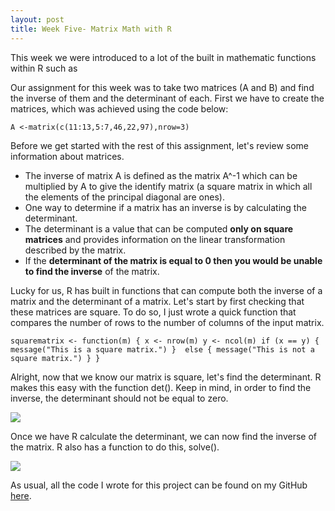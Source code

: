 ```yaml
---
layout: post
title: Week Five- Matrix Math with R
---
```



This week we were introduced to a lot of the built in mathematic functions within R such as

Our assignment for this week was to take two matrices (A and B) and find the inverse of them and the determinant of each. First we have to create the matrices, which was achieved using the code below:

`A <-matrix(c(11:13,5:7,46,22,97),nrow=3)`

Before we get started with the rest of this assignment, let's review some information about matrices.

+ The inverse of matrix A is defined as the matrix A^-1 which can be multiplied by A to give the identify matrix (a square matrix in which all the elements of the principal diagonal are ones).
+ One way to determine if a matrix has an inverse is by calculating the determinant.
+ The determinant is a value that can be computed **only on square matrices** and provides information on the linear transformation described by the matrix.
+ If the **determinant of the matrix is equal to 0 then you would be unable to find the inverse** of the matrix.

Lucky for us, R has built in functions that can compute both the inverse of a matrix and the determinant of a matrix. Let's start by first checking that these matrices are square. To do so, I just wrote a quick function that compares the number of rows to the number of columns of the input matrix.

`squarematrix <- function(m) {
  x <- nrow(m)
  y <- ncol(m)
  if (x == y) {
    message("This is a square matrix.")
}  else {
    message("This is not a square matrix.")
}
}`

Alright, now that we know our matrix is square, let's find the determinant. R makes this easy with the function det(). Keep in mind, in order to find the inverse, the determinant should not be equal to zero.

![](http://gdurl.com/Ccgq)

Once we have R calculate the determinant, we can now find the inverse of the matrix. R also has a function to do this, solve().

![](http://gdurl.com/vcqI)

As usual, all the code I wrote for this project can be found on my GitHub [here](https://github.com/jessicalynnrose/Intro_to_R_Spring_2019/blob/master/week5.R).

